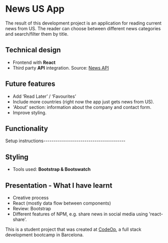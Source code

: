 # News US App

The result of this development project is an application for reading current news from US. The reader can choose between different news categories and search/filter them by title.

## Technical design

- Frontend with **React**
- Third party **API** integration. Source: [News API](https://newsapi.org/)

## Future features

- Add ‘Read Later’ / ‘Favourites’
- Include more countries (right now the app just gets news from US).
- 'About' section: information about the company and contact form.
- Improve styling.

## Functionality

Setup instructions----------------------------------------

## Styling

- Tools used: **Bootstrap & Bootswatch**

## Presentation - What I have learnt

- Creative process
- React (mostly data flow between components)
- Review: Bootstrap
- Different features of NPM, e.g. share news in social media using 'react-share'.

This is a student project that was created at [CodeOp](http://codeop.tech), a full stack development bootcamp in Barcelona.
